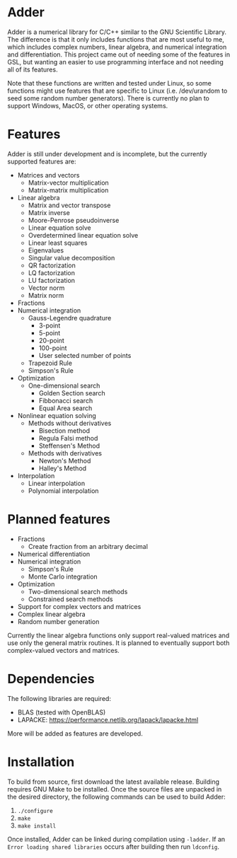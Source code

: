 # Adder
Adder is a numerical library for C/C++ similar to the GNU Scientific Library. The difference is that it only includes functions
that are most useful to me, which includes complex numbers, linear algebra, and numerical integration and differentiation.
This project came out of needing some of the features in GSL, but wanting an easier to use programming interface and not needing all of its features.

Note that these functions are written and tested under Linux, so some functions might use features that are specific to Linux (i.e. /dev/urandom
to seed some random number generators). There is currently no plan to support Windows, MacOS, or other operating systems.

# Features
Adder is still under development and is incomplete, but the currently supported features are:
* Matrices and vectors
  * Matrix-vector multiplication
  * Matrix-matrix multiplication
* Linear algebra
  * Matrix and vector transpose
  * Matrix inverse
  * Moore-Penrose pseudoinverse
  * Linear equation solve
  * Overdetermined linear equation solve
  * Linear least squares
  * Eigenvalues
  * Singular value decomposition
  * QR factorization
  * LQ factorization
  * LU factorization
  * Vector norm
  * Matrix norm
* Fractions
* Numerical integration
  * Gauss-Legendre quadrature
    * 3-point
    * 5-point
    * 20-point
    * 100-point
    * User selected number of points
  * Trapezoid Rule
  * Simpson's Rule
* Optimization
  * One-dimensional search
    * Golden Section search
    * Fibbonacci search
    * Equal Area search
* Nonlinear equation solving
  * Methods without derivatives
    * Bisection method
    * Regula Falsi method
    * Steffensen's Method
  * Methods with derivatives
    * Newton's Method
    * Halley's Method
* Interpolation
  * Linear interpolation
  * Polynomial interpolation

<!--Linear algebra operations are performed using LAPACKE (https://performance.netlib.org/lapack/lapacke.html), a C language-->
<!--interface for LAPACK.-->

# Planned features
* Fractions
	* Create fraction from an arbitrary decimal
* Numerical differentiation
* Numerical integration
	* Simpson's Rule
	* Monte Carlo integration
* Optimization
	* Two-dimensional search methods
	 * Constrained search methods
* Support for complex vectors and matrices
* Complex linear algebra
* Random number generation

Currently the linear algebra functions only support real-valued matrices and
use only the general matrix routines. It is planned to eventually support
both complex-valued vectors and matrices.

# Dependencies
The following libraries are required:
* BLAS (tested with OpenBLAS)
* LAPACKE:  https://performance.netlib.org/lapack/lapacke.html

More will be added as features are developed.

# Installation
To build from source, first download the latest available release. Building requires GNU Make to be installed. Once the source files are unpacked in the desired directory, the following commands can be used to build Adder:
1. `./configure`
2. `make`
3. `make install`

Once installed, Adder can be linked during compilation using `-ladder`. If an `Error loading shared libraries` occurs after building then run `ldconfig`.
